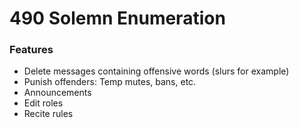 # 490 Solemn Enumeration

### Features

- Delete messages containing offensive words (slurs for example)
- Punish offenders: Temp mutes, bans, etc.
- Announcements
- Edit roles
- Recite rules